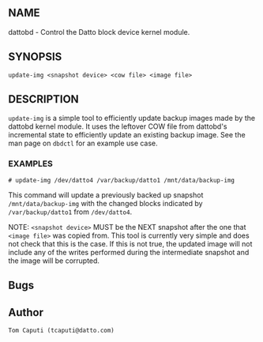 ## NAME

dattobd - Control the Datto block device kernel module.

## SYNOPSIS

`update-img <snapshot device> <cow file> <image file>`

## DESCRIPTION

`update-img` is a simple tool to efficiently update backup images made by the dattobd kernel module. It uses the leftover COW file from dattobd's incremental state to efficiently update an existing backup image. See the man page on `dbdctl` for an example use case.

### EXAMPLES

`# update-img /dev/datto4 /var/backup/datto1 /mnt/data/backup-img`

This command will update a previously backed up snapshot `/mnt/data/backup-img` with the changed blocks indicated by `/var/backup/datto1` from `/dev/datto4`.

NOTE: `<snapshot device>` MUST be the NEXT snapshot after the one that `<image file>` was copied from. This tool is currently very simple and does not check that this is the case. If this is not true, the updated image will not include any of the writes performed during the intermediate snapshot and the image will be corrupted.

## Bugs

## Author

    Tom Caputi (tcaputi@datto.com)
